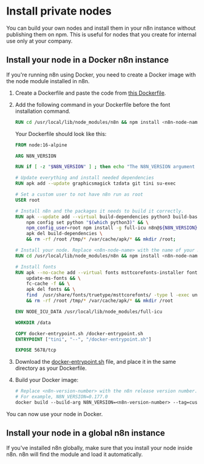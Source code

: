 # Install private nodes

You can build your own nodes and install them in your n8n instance without publishing them on npm. This is useful for nodes that you create for internal use only at your company.

## Install your node in a Docker n8n instance

If you're running n8n using Docker, you need to create a Docker image with the node module installed in n8n. 

1. Create a Dockerfile and paste the code from [this Dockerfile](https://github.com/n8n-io/n8n/blob/master/docker/images/n8n/Dockerfile).
2. Add the following command in your Dockerfile before the font installation command.

	```Dockerfile
	RUN cd /usr/local/lib/node_modules/n8n && npm install <n8n-node-name>
	```

	Your Dockerfile should look like this:

	```Dockerfile
	FROM node:16-alpine

	ARG N8N_VERSION

	RUN if [ -z "$N8N_VERSION" ] ; then echo "The N8N_VERSION argument is missing!" ; exit 1; fi

	# Update everything and install needed dependencies
	RUN apk add --update graphicsmagick tzdata git tini su-exec

	# Set a custom user to not have n8n run as root
	USER root

	# Install n8n and the packages it needs to build it correctly.
	RUN apk --update add --virtual build-dependencies python3 build-base ca-certificates && \
		npm config set python "$(which python3)" && \
		npm_config_user=root npm install -g full-icu n8n@${N8N_VERSION} && \
		apk del build-dependencies \
		&& rm -rf /root /tmp/* /var/cache/apk/* && mkdir /root;

	# Install your node. Replace <n8n-node-name> with the name of your module
	RUN cd /usr/local/lib/node_modules/n8n && npm install <n8n-node-name>

	# Install fonts
	RUN apk --no-cache add --virtual fonts msttcorefonts-installer fontconfig && \
		update-ms-fonts && \
		fc-cache -f && \
		apk del fonts && \
		find  /usr/share/fonts/truetype/msttcorefonts/ -type l -exec unlink {} \; \
		&& rm -rf /root /tmp/* /var/cache/apk/* && mkdir /root

	ENV NODE_ICU_DATA /usr/local/lib/node_modules/full-icu

	WORKDIR /data

	COPY docker-entrypoint.sh /docker-entrypoint.sh
	ENTRYPOINT ["tini", "--", "/docker-entrypoint.sh"]

	EXPOSE 5678/tcp
	```

3. Download the [docker-entrypoint.sh](https://github.com/n8n-io/n8n/blob/master/docker/images/n8n/docker-entrypoint.sh) file, and place it in the same directory as your Dockerfile.

4. Build your Docker image:

	```Dockerfile
	# Replace <n8n-version-number> with the n8n release version number. 
	# For example, N8N_VERSION=0.177.0
	docker build --build-arg N8N_VERSION=<n8n-version-number> --tag=customizedn8n .
	```

You can now use your node in Docker.

## Install your node in a global n8n instance

If you've installed n8n globally, make sure that you install your node inside n8n. n8n will find the module and load it automatically.